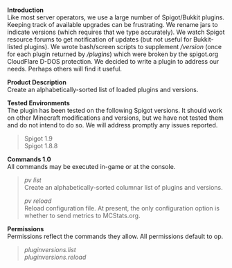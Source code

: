 **Introduction**  
Like most server operators, we use a large number of Spigot/Bukkit plugins. Keeping track of available upgrades can be frustrating. We rename jars to indicate versions (which requires that we type accurately). We watch Spigot resource forums to get notification of updates (but not useful for Bukkit-listed plugins). We wrote bash/screen scripts to supplement _/version_ (once for each plugin returned by _/plugins_) which were broken by the spigot.org CloudFlare D-DOS protection. We decided to write a plugin to address our needs. Perhaps others will find it useful.

**Product Description**  
Create an alphabetically-sorted list of loaded plugins and versions.

**Tested Environments**  
The plugin has been tested on the following Spigot versions. It should work on other Minecraft modifications and versions, but we have not tested them and do not intend to do so. We will  address promptly any issues reported.

> Spigot 1.9  
> Spigot 1.8.8  

**Commands 1.0**  
All commands may be executed in-game or at the console.  

> _pv list_  
> Create an alphabetically-sorted columnar list of plugins and versions.
> 
> _pv reload_  
> Reload configuration file.
> At present, the only configuration option is whether to send metrics to MCStats.org.
  
**Permissions**  
Permissions reflect the commands they allow. All permissions default to op.

> _pluginversions.list_  
> _pluginversions.reload_  



